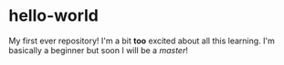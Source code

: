 # hello-world
My first ever repository!
I'm a bit **too** excited about all this learning. I'm basically a beginner but soon I will be a *master*! 
